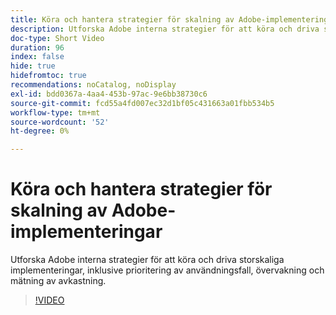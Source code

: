 ```yaml
---
title: Köra och hantera strategier för skalning av Adobe-implementeringar
description: Utforska Adobe interna strategier för att köra och driva storskaliga implementeringar, inklusive prioritering av användningsfall, övervakning och mätning av avkastning.
doc-type: Short Video
duration: 96
index: false
hide: true
hidefromtoc: true
recommendations: noCatalog, noDisplay
exl-id: bdd0367a-4aa4-453b-97ac-9e6bb38730c6
source-git-commit: fcd55a4fd007ec32d1bf05c431663a01fbb534b5
workflow-type: tm+mt
source-wordcount: '52'
ht-degree: 0%

---
```


# Köra och hantera strategier för skalning av Adobe-implementeringar

Utforska Adobe interna strategier för att köra och driva storskaliga implementeringar, inklusive prioritering av användningsfall, övervakning och mätning av avkastning.

<!-- 62_S655_3442541_95_run-and-operate-strategies-for-scaling-adobe-implementations -->
>[!VIDEO](https://video.tv.adobe.com/v/3458338/?learn=on&enablevpops=true)
